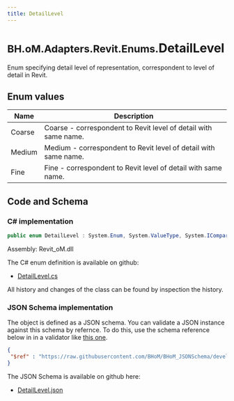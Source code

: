 ```yaml
---
title: DetailLevel
---
```


# <small>BH.oM.Adapters.Revit.Enums.</small>**DetailLevel**

Enum specifying detail level of representation, correspondent to level of detail in Revit.

## Enum values

| Name            | Description                                                    |
|-----------------|----------------------------------------------------------------|
| Coarse |  Coarse - correspondent to Revit level of detail with same name.  |
| Medium |  Medium - correspondent to Revit level of detail with same name.  |
| Fine |  Fine - correspondent to Revit level of detail with same name.  |


## Code and Schema

### C# implementation

``` C# title="C#"
public enum DetailLevel : System.Enum, System.ValueType, System.IComparable, System.ISpanFormattable, System.IFormattable, System.IConvertible
```

Assembly: Revit_oM.dll

The C# enum definition is available on github:

- [DetailLevel.cs](https://github.com/BHoM/Revit_Toolkit/blob/develop/Revit_oM/Enums\DetailLevel.cs)

All history and changes of the class can be found by inspection the history.
### JSON Schema implementation

The object is defined as a JSON schema. You can validate a JSON instance against this schema by refernce. To do this, use the schema reference below in in a validator like [this one](https://www.jsonschemavalidator.net/).

``` json title="JSON Schema"
{
 "$ref" : "https://raw.githubusercontent.com/BHoM/BHoM_JSONSchema/develop/Revit_oM/Enums/DetailLevel.json"
}
```

The JSON Schema is available on github here:

- [DetailLevel.json](https://github.com/BHoM/BHoM_JSONSchema/blob/develop/Revit_oM/Enums/DetailLevel.json)
